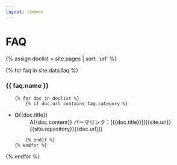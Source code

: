 ```yaml
---
layout: common
---
```


# FAQ

{% assign doclist = site.pages | sort: 'url' %}


{% for faq in site.data.faq %}

<h3>{{ faq.name }}</h3>

<div class="faqBody">

<ul>

    {% for doc in doclist %}
        {% if doc.url contains faq.category %}

<li>
    <dl id="">
        <dt class="q"><span class="mark">Q</span><span class="text">{{doc.title}}</span></dt>
        <dd class="a toggleText">
            <span class="mark">A</span><span class="text">{{doc.content}}</span>
            パーマリンク：[{{doc.title}}]({{site.url}}{{site.repository}}{{doc.url}})
        </dd>
    </dl>
</li>

        {% endif %}
    {% endfor %}
</ul>
</div>
{% endfor %}
